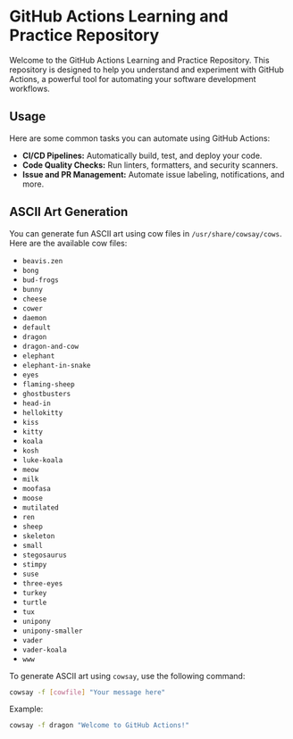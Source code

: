 # GitHub Actions Learning and Practice Repository

Welcome to the GitHub Actions Learning and Practice Repository. This repository is designed to help you understand and experiment with GitHub Actions, a powerful tool for automating your software development workflows.

## Usage

Here are some common tasks you can automate using GitHub Actions:

- **CI/CD Pipelines:** Automatically build, test, and deploy your code.
- **Code Quality Checks:** Run linters, formatters, and security scanners.
- **Issue and PR Management:** Automate issue labeling, notifications, and more.

## ASCII Art Generation

You can generate fun ASCII art using cow files in `/usr/share/cowsay/cows`. Here are the available cow files:

- `beavis.zen`
- `bong`
- `bud-frogs`
- `bunny`
- `cheese`
- `cower`
- `daemon`
- `default`
- `dragon`
- `dragon-and-cow`
- `elephant`
- `elephant-in-snake`
- `eyes`
- `flaming-sheep`
- `ghostbusters`
- `head-in`
- `hellokitty`
- `kiss`
- `kitty`
- `koala`
- `kosh`
- `luke-koala`
- `meow`
- `milk`
- `moofasa`
- `moose`
- `mutilated`
- `ren`
- `sheep`
- `skeleton`
- `small`
- `stegosaurus`
- `stimpy`
- `suse`
- `three-eyes`
- `turkey`
- `turtle`
- `tux`
- `unipony`
- `unipony-smaller`
- `vader`
- `vader-koala`
- `www`

To generate ASCII art using `cowsay`, use the following command:

```bash
cowsay -f [cowfile] "Your message here"
```

Example:

```bash
cowsay -f dragon "Welcome to GitHub Actions!"
```
